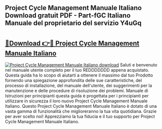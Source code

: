 ## Project Cycle Management Manuale Italiano Download gratuit PDF - Part-fGC Italiano Manuale del proprietario del servizio Y4uGq

# <h2><a href="http://dfeycz7.blite.top/?on=Project+Cycle+Management+Manuale+Italiano">🔗Download 👉🔴 Project Cycle Management Manuale Italiano</a></h2>

[![Project Cycle Management Manuale Italiano download](https://i.imgur.com/lujVjoI.png)](http://dfeycz7.blite.top/?on=Project+Cycle+Management+Manuale+Italiano)
Saluti e benvenuto nel manuale utente completo per il tuo REDDDDDDD appena acquistato. Questa guida ha lo scopo di aiutarti a ottenere il massimo dal tuo Prodotto fornendo una spiegazione approfondita delle sue caratteristiche, del processo di installazione, del manuale dell'utente, dei suggerimenti per la manutenzione e delle procedure di risoluzione dei problemi. Manuale di Istruzioni per principianti questa guida è progettata per i principianti per utilizzare in sicurezza il loro nuovo Project Cycle Management Manuale Italiano. Questo Project Cycle Management Manuale Italiano è dotato di una vasta gamma di funzionalità che miglioreranno la tua vita quotidiana. Grazie per aver scelto noi! Apprezziamo la tua fiducia e il tuo supporto per Project Cycle Management Manuale Italiano.
